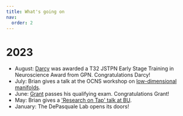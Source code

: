 ```yaml
---
title: What's going on
nav:
  order: 2
---
```


2023
======

* August: [Darcy](https://depasquale-lab.github.io/members/darcy-zi.html) was awarded a T32 JSTPN Early Stage Training in Neuroscience Award from GPN. Congratulations Darcy!
* July: Brian gives a talk at the OCNS workshop on [low-dimensional manifolds](https://cns2023.sched.com/event/1Kd7M/low-dimensional-manifolds-of-neural-dynamics-and-their-role-in-brain-function). 
* June: [Grant](https://depasquale-lab.github.io/members/Grant-Mcconachie.html) passes his qualifying exam. Congratulations Grant!
* May: Brian gives a ['Research on Tap' talk at BU](https://www.youtube.com/watch?v=lXQAFrmlqhU).
* January: The DePasquale Lab opens its doors!